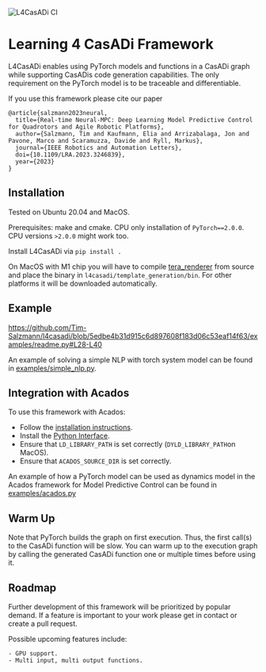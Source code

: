 ![L4CasADi CI](https://github.com/Tim-Salzmann/l4casadi/actions/workflows/ci.yaml/badge.svg)

# Learning 4 CasADi Framework

L4CasADi enables using PyTorch models and functions in a CasADi graph while supporting CasADis code generation 
capabilities. The only requirement on the PyTorch model is to be traceable and differentiable.

If you use this framework please cite our paper
```
@article{salzmann2023neural,
  title={Real-time Neural-MPC: Deep Learning Model Predictive Control for Quadrotors and Agile Robotic Platforms},
  author={Salzmann, Tim and Kaufmann, Elia and Arrizabalaga, Jon and Pavone, Marco and Scaramuzza, Davide and Ryll, Markus},
  journal={IEEE Robotics and Automation Letters},
  doi={10.1109/LRA.2023.3246839},
  year={2023}
}
```

## Installation
Tested on Ubuntu 20.04 and MacOS.

Prerequisites: make and cmake. CPU only installation of `PyTorch==2.0.0`. CPU versions `>2.0.0` might work too.

Install L4CasADi via `pip install .`

On MacOS with M1 chip you will have to compile [tera_renderer](https://github.com/acados/tera_renderer) from source
and place the binary in `l4casadi/template_generation/bin`. For other platforms it will be downloaded automatically.

## Example
https://github.com/Tim-Salzmann/l4casadi/blob/5edbe4b31d915c6d897608f183d06c53eaf14f63/examples/readme.py#L28-L40

An example of solving a simple NLP with torch system model can be found in
[examples/simple_nlp.py](/examples/simple_nlp.py).

## Integration with Acados
To use this framework with Acados:
- Follow the [installation instructions](https://docs.acados.org/installation/index.html).
- Install the [Python Interface](https://docs.acados.org/python_interface/index.html).
- Ensure that `LD_LIBRARY_PATH` is set correctly (`DYLD_LIBRARY_PATH`on MacOS).
- Ensure that `ACADOS_SOURCE_DIR` is set correctly.

An example of how a PyTorch model can be used as dynamics model in the Acados framework for Model Predictive Control 
can be found in [examples/acados.py](/examples/acados.py)

## Warm Up

Note that PyTorch builds the graph on first execution. Thus, the first call(s) to the CasADi function will be slow.
You can warm up to the execution graph by calling the generated CasADi function one or multiple times before using it.

## Roadmap
Further development of this framework will be prioritized by popular demand. If a feature is important to your work
please get in contact or create a pull request.

Possible upcoming features include:
```
- GPU support.
- Multi input, multi output functions.
```